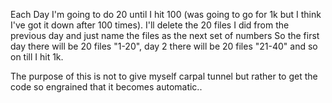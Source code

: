 Each Day I'm going to do 20 until I hit 100 (was going to go for 1k but I think I've got it down after 100 times).
I'll delete the 20 files I did from the previous day and just name the files as the next set of numbers
So the first day there will be 20 files "1-20", day 2 there will be 20 files "21-40" and so on till I hit 1k.

The purpose of this is not to give myself carpal tunnel but rather to get the code so engrained that it becomes automatic..